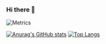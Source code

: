 ### Hi there 👋


![Metrics](https://metrics.lecoq.io/coderangel117?template=classic&introduction=1&achievements=1&isocalendar=1&languages=1&followup=1&stargazers=1&activity=1&isocalendar.duration=half-year&languages.limit=8&languages.sections=most-used&languages.colors=github&languages.threshold=0%25&languages.indepth=false&languages.analysis.timeout=15&languages.categories=markup%2C%20programming&languages.recent.categories=markup%2C%20programming&languages.recent.load=300&languages.recent.days=14&introduction.title=true&followup.sections=repositories&activity.limit=5&activity.load=300&activity.days=14&activity.filter=all&activity.visibility=all&activity.timestamps=false&achievements.threshold=C&achievements.secrets=true&achievements.display=detailed&achievements.limit=0&config.timezone=Europe%2FParis)


[![Anurag's GitHub stats](https://github-readme-stats.vercel.app/api?username=coderangel117&theme=dark&layout=compact)](https://github.com/anuraghazra/github-readme-stats)
[![Top Langs](https://github-readme-stats.vercel.app/api/top-langs/?username=coderangel117&theme=dark&layout=compact)](https://github.com/anuraghazra/github-readme-stats)
